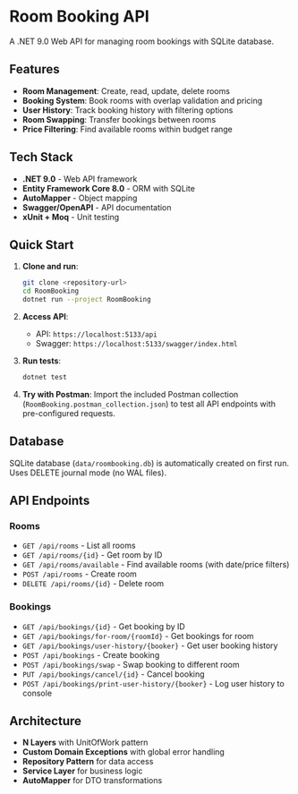 # Room Booking API

A .NET 9.0 Web API for managing room bookings with SQLite database.

## Features

- **Room Management**: Create, read, update, delete rooms
- **Booking System**: Book rooms with overlap validation and pricing
- **User History**: Track booking history with filtering options
- **Room Swapping**: Transfer bookings between rooms
- **Price Filtering**: Find available rooms within budget range

## Tech Stack

- **.NET 9.0** - Web API framework
- **Entity Framework Core 8.0** - ORM with SQLite
- **AutoMapper** - Object mapping
- **Swagger/OpenAPI** - API documentation
- **xUnit + Moq** - Unit testing

## Quick Start

1. **Clone and run**:

   ```bash
   git clone <repository-url>
   cd RoomBooking
   dotnet run --project RoomBooking
   ```

2. **Access API**:

   - API: `https://localhost:5133/api`
   - Swagger: `https://localhost:5133/swagger/index.html`

3. **Run tests**:

   ```bash
   dotnet test
   ```

4. **Try with Postman**:
   Import the included Postman collection (`RoomBooking.postman_collection.json`) to test all API endpoints with pre-configured requests.

## Database

SQLite database (`data/roombooking.db`) is automatically created on first run. Uses DELETE journal mode (no WAL files).

## API Endpoints

### Rooms

- `GET /api/rooms` - List all rooms
- `GET /api/rooms/{id}` - Get room by ID
- `GET /api/rooms/available` - Find available rooms (with date/price filters)
- `POST /api/rooms` - Create room
- `DELETE /api/rooms/{id}` - Delete room

### Bookings

- `GET /api/bookings/{id}` - Get booking by ID
- `GET /api/bookings/for-room/{roomId}` - Get bookings for room
- `GET /api/bookings/user-history/{booker}` - Get user booking history
- `POST /api/bookings` - Create booking
- `POST /api/bookings/swap` - Swap booking to different room
- `PUT /api/bookings/cancel/{id}` - Cancel booking
- `POST /api/bookings/print-user-history/{booker}` - Log user history to console

## Architecture

- **N Layers** with UnitOfWork pattern
- **Custom Domain Exceptions** with global error handling
- **Repository Pattern** for data access
- **Service Layer** for business logic
- **AutoMapper** for DTO transformations
